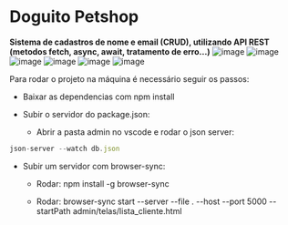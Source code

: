 # Doguito Petshop
**Sistema de cadastros de nome e email (CRUD), utilizando API REST (metodos fetch, async, await, tratamento de erro...)**
![image](https://user-images.githubusercontent.com/106450890/181623235-4ab3b815-3ce9-4815-94d3-8985bf0404ac.png)
![image](https://user-images.githubusercontent.com/106450890/181623851-76152b99-11e3-452b-be77-076f6a15f359.png)
![image](https://user-images.githubusercontent.com/106450890/181623903-77fa048f-0e67-47e3-91f7-56c6f7532446.png)
![image](https://user-images.githubusercontent.com/106450890/181623284-084c1f5e-6384-4666-ac5e-7e9ab5d75cb0.png)
![image](https://user-images.githubusercontent.com/106450890/181623616-5931c7c4-ae2d-43e8-8f70-c767cf5ce554.png)
![image](https://user-images.githubusercontent.com/106450890/181623706-7885440d-3f79-47a3-a38a-fb49d46d3f0a.png)



Para rodar o projeto na máquina é necessário seguir os passos:

* Baixar as dependencias com npm install

* Subir o servidor do package.json:

  + Abrir a pasta admin no vscode e rodar o json server: 
```js
json-server --watch db.json
```
* Subir um servidor com browser-sync:

  + Rodar: npm install -g browser-sync
  
  + Rodar: browser-sync start --server --file . --host --port 5000 --startPath admin/telas/lista_cliente.html
